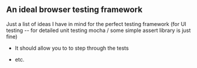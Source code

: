 ## An ideal browser testing framework

Just a list of ideas I have in mind for the perfect testing framework
(for UI testing -- for detailed unit testing mocha / some simple assert
library is just fine)

- It should allow you to to step through the tests

- etc.

